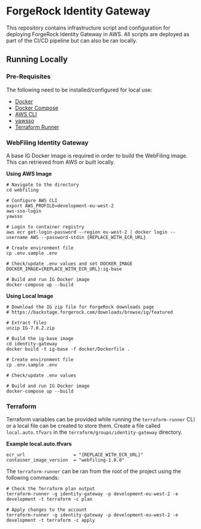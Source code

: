 # ForgeRock Identity Gateway

This repository contains infrastructure script and configuration for deploying ForgeRock Identity Gateway in AWS. All scripts are deployed as part of the CI/CD pipeline but can also be ran locally.

## Running Locally

### Pre-Requisites

The following need to be installed/configured for local use:

- [Docker](https://www.docker.com/products/docker-desktop)
- [Docker Compose](https://docs.docker.com/compose/install/)
- [AWS CLI](https://aws.amazon.com/cli/)
- [yawsso](https://pypi.org/project/yawsso/)
- [Terraform Runner](https://companieshouse.atlassian.net/wiki/spaces/DEVOPS/pages/1694236886/Terraform-runner)

### WebFiling Identity Gateway

A base IG Docker image is required in order to build the WebFiling image. This can retrieved from AWS or built locally.

**Using AWS Image**
```
# Navigate to the directory
cd webfiling

# Configure AWS CLI
export AWS_PROFILE=development-eu-west-2
aws-sso-login
yawsso

# Login to container registry
aws ecr get-login-password --region eu-west-2 | docker login --username AWS --password-stdin {REPLACE_WITH_ECR_URL}

# Create environment file
cp .env.sample .env

# Check/update .env values and set DOCKER_IMAGE
DOCKER_IMAGE={REPLACE_WITH_ECR_URL}:ig-base

# Build and run IG Docker image
docker-compose up --build
```

**Using Local Image**
```
# Download the IG zip file for ForgeRock downloads page
# https://backstage.forgerock.com/downloads/browse/ig/featured

# Extract files
unzip IG-7.0.2.zip

# Build the ig-base image
cd identity-gateway
docker build -t ig-base -f docker/Dockerfile .

# Create environment file
cp .env.sample .env

# Check/update .env values

# Build and run IG Docker image
docker-compose up --build
```

### Terraform

Terraform variables can be provided while running the `terraform-runner` CLI or a local file can be created to store them. Create a file called `local.auto.tfvars` in the `terraform/groups/identity-gateway` directory.

**Example local.auto.tfvars**
```
ecr_url                  = "{REPLACE_WITH_ECR_URL}"
container_image_version  = "webfiling-1.0.0"
```

The `terraform-runner` can be ran from the root of the project using the following commands:
```
# Check the Terraform plan output
terraform-runner -g identity-gateway -p development-eu-west-2 -e development -t terraform -c plan

# Apply changes to the account
terraform-runner -g identity-gateway -p development-eu-west-2 -e development -t terraform -c apply
```